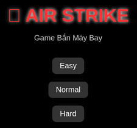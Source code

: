 
<!DOCTYPE html>
<html lang="vi">
<head>
  <meta charset="UTF-8">
  <title>Air Strike - Bắn Máy Bay</title>
  <style>
    body { margin:0; background:#000; overflow:hidden; font-family: Arial, sans-serif; color:white; }
    canvas { background:#111; display:block; margin:0 auto; }
    #menu {
      position:absolute; top:0; left:0; width:100%; height:100%; background:#000;
      display:flex; flex-direction:column; justify-content:center; align-items:center;
    }
    #logo { font-size:48px; font-weight:bold; color:#f33; text-shadow:0 0 10px #fff; margin-bottom:20px; }
    #subtitle { font-size:20px; margin-bottom:30px; color:#ccc; }
    .btn { padding:10px 20px; margin:10px; font-size:20px; cursor:pointer; border:none; border-radius:10px; background:#333; color:white; }
    .btn:hover { background:#555; }
  </style>
</head>
<body>
  <div id="menu">
    <div id="logo">🚀 AIR STRIKE</div>
    <div id="subtitle">Game Bắn Máy Bay</div>
    <button class="btn" onclick="startGame('easy')">Easy</button>
    <button class="btn" onclick="startGame('normal')">Normal</button>
    <button class="btn" onclick="startGame('hard')">Hard</button>
  </div>
  <canvas id="gameCanvas" width="480" height="640"></canvas>

  <script>
    const canvas = document.getElementById("gameCanvas");
    const ctx = canvas.getContext("2d");
    let player, bullets = [], enemies = [], enemyBullets = [], keys = {}, score=0, level=1, gameLoop;
    let mode = "normal", inGame = false, spawnRate = 100;

    class Player {
      constructor(){
        this.x = canvas.width/2 - 20;
        this.y = canvas.height - 60;
        this.width = 40;
        this.height = 40;
        this.speed = 5;
      }
      draw(){
        ctx.fillStyle = "cyan";
        ctx.fillRect(this.x,this.y,this.width,this.height);
      }
    }

    class Bullet {
      constructor(x,y){ this.x=x; this.y=y; this.width=5; this.height=10; this.speed=7; }
      update(){ this.y -= this.speed; }
      draw(){ ctx.fillStyle="yellow"; ctx.fillRect(this.x,this.y,this.width,this.height); }
    }

    class Enemy {
      constructor(x,y,type="normal"){
        this.x=x; this.y=y; this.width=40; this.height=40; this.speed=2+level*0.5;
        this.type = type;
        this.hp = (type==="boss"? 50+level*20 : 1);
      }
      update(){ this.y += this.speed; }
      draw(){
        ctx.fillStyle = (this.type==="boss"? "red":"lime");
        ctx.fillRect(this.x,this.y,this.width,this.height);
      }
    }

    function startGame(selectedMode){
      mode = selectedMode;
      document.getElementById("menu").style.display="none";
      inGame=true;
      resetGame();
      gameLoop = setInterval(update,1000/60);
      // auto fire for mobile
      if(isMobile()){
        setInterval(()=>{
          if(inGame) bullets.push(new Bullet(player.x+player.width/2-2,player.y));
        }, 300);
      }
    }

    function resetGame(){
      player = new Player();
      bullets=[]; enemies=[]; enemyBullets=[]; score=0; level=1;
      if(mode==="easy") spawnRate=120;
      if(mode==="normal") spawnRate=80;
      if(mode==="hard") spawnRate=50;
    }

    function spawnEnemy(){
      if(level%3===0 && Math.random()<0.01){ // Boss every 3 levels
        enemies.push(new Enemy(Math.random()*(canvas.width-60), -60, "boss"));
      } else {
        enemies.push(new Enemy(Math.random()*(canvas.width-40), -40));
      }
    }

    function update(){
      ctx.clearRect(0,0,canvas.width,canvas.height);
      // Controls PC
      if(!isMobile()){
        if(keys["ArrowLeft"]||keys["a"]) player.x -= player.speed;
        if(keys["ArrowRight"]||keys["d"]) player.x += player.speed;
        if(keys["ArrowUp"]||keys["w"]) player.y -= player.speed;
        if(keys["ArrowDown"]||keys["s"]) player.y += player.speed;
      }
      // Boundaries
      if(player.x<0) player.x=0; if(player.x+player.width>canvas.width) player.x=canvas.width-player.width;
      if(player.y<0) player.y=0; if(player.y+player.height>canvas.height) player.y=canvas.height-player.height;

      // Shooting PC
      if(keys[" "] && !isMobile() && frame%15===0){
        bullets.push(new Bullet(player.x+player.width/2-2,player.y));
      }

      // Update bullets
      bullets.forEach((b,i)=>{ b.update(); if(b.y<0) bullets.splice(i,1); b.draw(); });

      // Spawn enemies
      if(frame%spawnRate===0) spawnEnemy();
      enemies.forEach((e,i)=>{
        e.update();
        if(e.y>canvas.height) enemies.splice(i,1);
        e.draw();
        // Collision with bullets
        bullets.forEach((b,bi)=>{
          if(b.x<b.x+b.width && b.x+ b.width>e.x && b.y<b.y+b.height && b.y+b.height>e.y){
            e.hp--; bullets.splice(bi,1);
            if(e.hp<=0){ enemies.splice(i,1); score+= (e.type==="boss"? 500:100); }
          }
        });
      });

      // Level up
      if(score> level*1000){ level++; }

      // Draw player
      player.draw();
      // UI
      ctx.fillStyle="white";
      ctx.fillText("Score: "+score,10,20);
      ctx.fillText("Level: "+level,10,40);
    }

    let frame=0;
    setInterval(()=>{ frame++; },1000/60);

    // Keyboard
    document.addEventListener("keydown", e=> keys[e.key]=true);
    document.addEventListener("keyup", e=> keys[e.key]=false);

    // Touch controls
    function isMobile(){ return /Mobi|Android/i.test(navigator.userAgent); }
    if(isMobile()){
      let touchId=null;
      canvas.addEventListener("touchstart",e=>{
        touchId=e.changedTouches[0].identifier;
      });
      canvas.addEventListener("touchmove",e=>{
        for(let t of e.changedTouches){
          if(t.identifier===touchId){
            player.x = t.clientX - player.width/2;
            player.y = t.clientY - player.height/2;
          }
        }
      });
    }
  </script>
</body>
</html>
function drawPlayer(ctx, x, y) {
  ctx.fillStyle = "cyan"; 
  ctx.beginPath();
  ctx.moveTo(x, y - 20);   // mũi máy bay
  ctx.lineTo(x - 15, y + 20); // cánh trái
  ctx.lineTo(x + 15, y + 20); // cánh phải
  ctx.closePath();
  ctx.fill();

  // Ô kính
  ctx.fillStyle = "white";
  ctx.fillRect(x - 5, y - 15, 10, 10);
}
